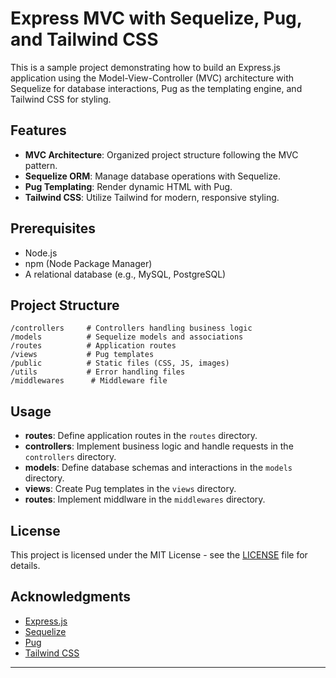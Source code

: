 # Express MVC with Sequelize, Pug, and Tailwind CSS

This is a sample project demonstrating how to build an Express.js application using the Model-View-Controller (MVC) architecture with Sequelize for database interactions, Pug as the templating engine, and Tailwind CSS for styling.

## Features

- **MVC Architecture**: Organized project structure following the MVC pattern.
- **Sequelize ORM**: Manage database operations with Sequelize.
- **Pug Templating**: Render dynamic HTML with Pug.
- **Tailwind CSS**: Utilize Tailwind for modern, responsive styling.

## Prerequisites

- Node.js
- npm (Node Package Manager)
- A relational database (e.g., MySQL, PostgreSQL)

## Project Structure

```
/controllers     # Controllers handling business logic
/models          # Sequelize models and associations
/routes          # Application routes
/views           # Pug templates
/public          # Static files (CSS, JS, images)
/utils           # Error handling files
/middlewares      # Middleware file
```

## Usage

- **routes**: Define application routes in the `routes` directory.
- **controllers**: Implement business logic and handle requests in the `controllers` directory.
- **models**: Define database schemas and interactions in the `models` directory.
- **views**: Create Pug templates in the `views` directory.
- **routes**: Implement middlware in the `middlewares` directory.

## License

This project is licensed under the MIT License - see the [LICENSE](LICENSE) file for details.

## Acknowledgments

- [Express.js](https://expressjs.com/)
- [Sequelize](https://sequelize.org/)
- [Pug](https://pugjs.org/)
- [Tailwind CSS](https://tailwindcss.com/)

---
